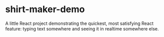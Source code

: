 # shirt-maker-demo
A little React project demonstrating the quickest, most satisfying React feature: typing text somewhere and seeing it in realtime somewhere else.
